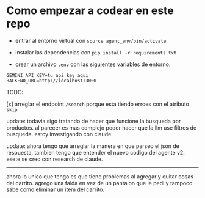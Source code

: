 # Como empezar a codear en este repo

- entrar al entorno virtual con `source agent_env/bin/activate`

- instalar las dependencias con `pip install -r requirements.txt`

- crear un archivo `.env` con las siguientes variables de entorno:

```
GEMINI_API_KEY=tu_api_key_aqui
BACKEND_URL=http://localhost:3000
```

TODO:

[x] arreglar el endpoint `/search` porque esta tiendo erroes con el atributo `skip`

update: todavia sigo tratando de hacer que funcione la busqueda por productos. al parecer es mas complejo poder hacer que la llm use filtros de busqueda. estoy investigando con claude.

update: ahora tengo que arreglar la manera en que parseo el json de respuesta, tambien tengo que entender el nuevo codigo del agente v2. esete se creo con research de claude.

---

ahora lo unico que tengo es que tiene problemas al agregar y quitar cosas del carrito.
agrego una falda en vez de un pantalon que le pedi y tampoco sabe como eliminar un item del carrito.
